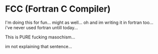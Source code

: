 # FCC (Fortran C Compiler)
I'm doing this for fun... might as well... oh and im writing it in fortran too... i've never used fortran untill today...

This is PURE fucking masochism...

im not explaining that sentence...